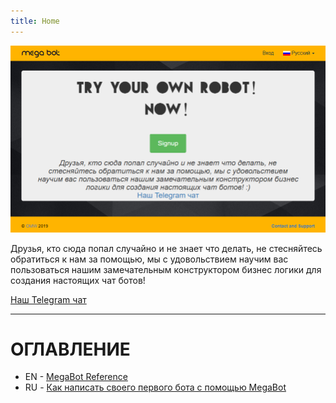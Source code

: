 ```yaml
---
title: Home
---
```

![2019 01 21 161659](/uploads/index/2019-01-21-161659.png "Стартовая страница")

Друзья, кто сюда попал случайно и не знает что делать, не стесняйтесь обратиться к нам за помощью, мы с удовольствием научим вас пользоваться нашим замечательным конструктором бизнес логики для создания настоящих чат ботов!

[Наш Telegram чат]( https://t.me/joinchat/ADhF90xxUjhnmbEqi32Hlw )

-----

# ОГЛАВЛЕНИЕ

* EN  - [MegaBot Reference]( /en/Reference )
* RU - [Как написать своего первого бота с помощью MegaBot]( /ru/first-telegram-bot ) 
